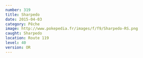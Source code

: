 ```yaml
---
number: 319
title: Sharpedo
date: 2015-04-03
category: Pêche
image: http://www.pokepedia.fr/images/f/f9/Sharpedo-RS.png
caught: Sharpedo
location: Route 119
level: 40
version: OR
---
```

